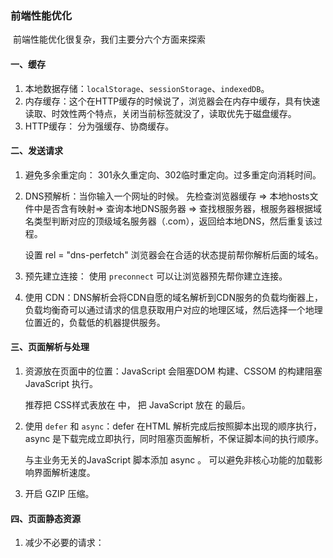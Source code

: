 ### 前端性能优化

​		前端性能优化很复杂，我们主要分六个方面来探索

#### 一、缓存

1. 本地数据存储：`localStorage`、`sessionStorage`、`indexedDB`。
2. 内存缓存：这个在HTTP缓存的时候说了，浏览器会在内存中缓存，具有快速读取、时效性两个特点，关闭当前标签就没了，读取优先于磁盘缓存。
3. HTTP缓存： 分为强缓存、协商缓存。

#### 二、发送请求

1. 避免多余重定向： 301永久重定向、302临时重定向。过多重定向消耗时间。

2. DNS预解析：当你输入一个网址的时候。 先检查浏览器缓存 => 本地hosts文件中是否含有映射=> 查询本地DNS服务器 => 查找根服务器，根服务器根据域名类型判断对应的顶级域名服务器（.com），返回给本地DNS，然后重复该过程。

   设置 rel = "dns-perfetch" 浏览器会在合适的状态提前帮你解析后面的域名。

3. 预先建立连接： 使用 `preconnect` 可以让浏览器预先帮你建立连接。

4. 使用 CDN：DNS解析会将CDN自愿的域名解析到CDN服务的负载均衡器上，负载均衡奇可以通过请求的信息获取用户对应的地理区域，然后选择一个地理位置近的，负载低的机器提供服务。

#### 三、页面解析与处理

1. 资源放在页面中的位置：JavaScript 会阻塞DOM 构建、CSSOM 的构建阻塞 JavaScript 执行。

   推荐把 CSS样式表放在<head> 中， 把 JavaScript 放在 <body> 的最后。

2. 使用 `defer` 和 `async`：defer 在HTML 解析完成后按照脚本出现的顺序执行， async 是下载完成立即执行，同时阻塞页面解析，不保证脚本间的执行顺序。

   与主业务无关的JavaScript 脚本添加 async 。 可以避免非核心功能的加载影响界面解析速度。

3. 开启 GZIP 压缩。

#### 四、页面静态资源

1. 减少不必要的请求：

